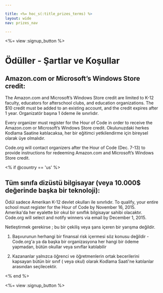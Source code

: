 ```yaml
---

title: <%= hoc_s(:title_prizes_terms) %>
layout: wide
nav: prizes_nav

---
```


<%= view :signup_button %>

# Ödüller - Şartlar ve Koşullar

## Amazon.com or Microsoft’s Windows Store credit:

The Amazon.com and Microsoft’s Windows Store credit are limited to K-12 faculty, educators for afterschool clubs, and education organizations. The $10 credit must be added to an existing account, and the credit expires after 1 year. Organizatör başına 1 ödeme ile sınırlıdır.

Every organizer must register for the Hour of Code in order to receive the Amazon.com or Microsoft’s Windows Store credit. Okulunuzdaki herkes Kodlama Saatine katılacaksa, her bir eğitimci yetkilendirme için bireysel olarak üye olmalıdır.

Code.org will contact organizers after the Hour of Code (Dec. 7-13) to provide instructions for redeeming Amazon.com and Microsoft’s Windows Store credit.

<% if @country == 'us' %>

## Tüm sınıfa dizüstü bilgisayar (veya 10.000$ değerinde başka bir teknoloji):

Ödül sadece Amerikan K-12 devlet okulları ile sınırlıdır. To qualify, your entire school must register for the Hour of Code by November 16, 2015. Amerika'da her eyalette bir okul bir sınıflık bilgisayar sahibi olacaktır. Code.org will select and notify winners via email by December 1, 2015.

Netleştirmek gerekirse ; bu bir çekiliş veya şans içeren bir yarışma değildir.

1) Başvurunun herhangi bir finansal risk içermesi söz konusu değildir - Code.org'a ya da başka bir organizasyona her hangi bir ödeme yapmadan, bütün okullar veya sınıflar katılabilir

2) Kazananlar yalnızca öğrenci ve öğretmenlerin ortak becerilerini kapsayan bütün bir sınıf ( veya okul) olarak Kodlama Saati'ne katılanlar arasından seçilecektir.

<% end %>

<%= view :signup_button %>
